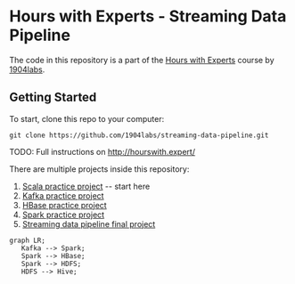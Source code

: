 # Hours with Experts - Streaming Data Pipeline

The code in this repository is a part of the [Hours with Experts](https://1904labs.com/our-culture/community/hours-with-experts/) course by [1904labs](https://1904labs.com/).

## Getting Started

To start, clone this repo to your computer:

```
git clone https://github.com/1904labs/streaming-data-pipeline.git
```

TODO: Full instructions on http://hourswith.expert/

There are multiple projects inside this repository:

 1. [Scala practice project](./scala-hello-world) -- start here
 2. [Kafka practice project](./kafka-hello-world)
 3. [HBase practice project](./hbase-hello-world)
 4. [Spark practice project](./spark-hello-world)
 5. [Streaming data pipeline final project](./streaming-data-pipeline)
 
 ```mermaid
 graph LR;
    Kafka --> Spark;
    Spark --> HBase;
    Spark --> HDFS;
    HDFS --> Hive;
 ```
 
